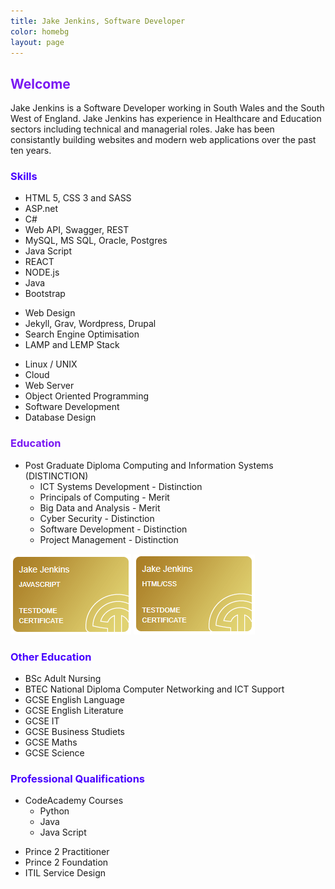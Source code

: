 ```yaml
---
title: Jake Jenkins, Software Developer
color: homebg
layout: page
---
```


<h2 style="color: #7918F2;">Welcome</h2>
<p>
Jake Jenkins is a Software Developer working in South Wales and the South West of England. Jake Jenkins has experience in Healthcare and Education sectors including technical and managerial roles. Jake has been consistantly building websites and modern web applications over the past ten years. 
</p>

<div class="w3-row">
<div class="w3-third w3-container">
<h3 style="color: #4801FF;">Skills</h3>
<ul>
<li>HTML 5, CSS 3 and SASS</li>
<li>ASP.net</li>
<li>C#</li>
<li>Web API, Swagger, REST</li>
<li>MySQL, MS SQL, Oracle, Postgres</li>
<li>Java Script</li>
<li>REACT</li>
<li>NODE.js</li>
<li>Java</li>
<li>Bootstrap</li>
</ul>
</div>


<div class="w3-third w3-container">
<ul>
<li>Web Design</li>
<li>Jekyll, Grav, Wordpress, Drupal</li>
<li>Search Engine Optimisation</li>
<li>LAMP and LEMP Stack</li>
</ul>
</div>

<div class="w3-third w3-container">
<ul>
<li>Linux / UNIX</li>
<li>Cloud</li>
<li>Web Server</li>
<li>Object Oriented Programming</li>
<li>Software Development</li>
<li>Database Design</li>
</ul>
</div>


<h3 style="color: #7918F2;">Education</h3>
<div class="w3-row">
<div class="w3-half w3-container">
<ul>
<li>Post Graduate Diploma Computing and Information Systems (DISTINCTION)
<ul>
<li>ICT Systems Development - Distinction</li>
<li>Principals of Computing - Merit</li>
<li>Big Data and Analysis - Merit</li>
<li>Cyber Security - Distinction</li>
<li>Software Development - Distinction</li>
<li>Project Management - Distinction</li>
</li></ul></ul>
</div>

<div class="w3-half w3-container">
<p>
<a href="https://www.testdome.com/cert/8a81666124a54bc49a7af8d38b118aaf">
<img src="/assets/tdc_javascript.PNG" alt="Jake has passed the JavaScript test, ranking in the Top 10%"></a>
<a href="https://www.testdome.com/cert/db957d43b99c49dca1f84c69cb6f8519">
<img src="/assets/tdc_html.PNG" alt="Jake has passed the HTML/CSS test, ranking in the Top 10%"></a></p>
</div>
</div>

<div class="w3-row">
<div class="w3-half w3-container">
<h3 style="color: #4801FF;">Other Education</h3>
<ul>
<li>BSc Adult Nursing</li>
<li>BTEC National Diploma Computer Networking and ICT Support</li>
<li>GCSE English Language</li>
<li>GCSE English Literature</li>
<li>GCSE IT</li>
<li>GCSE Business Studiets</li>
<li>GCSE Maths</li>
<li>GCSE Science</li>
</ul>
</div>

<div class="w3-half w3-container">
<h3 style="color: #4801FF;">Professional Qualifications</h3>
<ul>
<li>CodeAcademy Courses
<ul>
<li>Python</li>
<li>Java</li>
<li>Java Script</li>
</ul>
</li>
</ul>
<ul>
<li>Prince 2 Practitioner</li>
<li>Prince 2 Foundation</li>
<li>ITIL Service Design</li>
</ul>
</div>
</div>